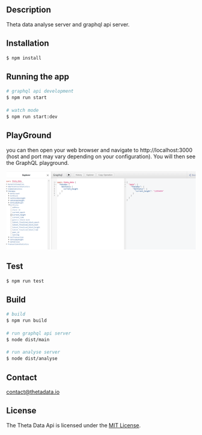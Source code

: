 ## Description

Theta data analyse server and graphql api server.

## Installation

```bash
$ npm install
```

## Running the app

```bash
# graphql api development
$ npm run start

# watch mode
$ npm run start:dev

```

## PlayGround

you can then open your web browser and navigate to http://localhost:3000 (host and port may vary depending on your configuration). You will then see the GraphQL playground.

![avatar](https://github.com/larryro/image/blob/main/playground_20211101112605.png?raw=true)

## Test

```bash
$ npm run test
```

## Build

```bash
# build
$ npm run build

# run graphql api server
$ node dist/main

# run analyse server
$ node dist/analyse
```

## Contact

contact@thetadata.io

## License

The Theta Data Api is licensed under the [MIT License](https://opensource.org/licenses/MIT).

